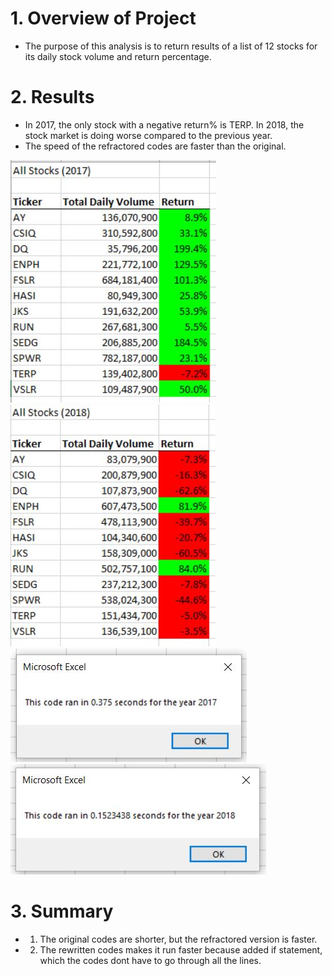 # 1. Overview of Project
- The purpose of this analysis is to return results of a list of 12 stocks for its daily stock volume and return percentage.
# 2. Results
- In 2017, the only stock with a negative return% is TERP. In 2018, the stock market is doing worse compared to the previous year.
- The speed of the refractored codes are faster than the original.

![alt text](https://github.com/shuyaof/kickstarter-analysis/blob/main/VBA_Challenge_2017.JPG)
![alt text](https://github.com/shuyaof/kickstarter-analysis/blob/main/VBA_Challenge_2018.JPG)
![alt text](https://github.com/shuyaof/kickstarter-analysis/blob/main/Timer2017.JPG)
![alt text](https://github.com/shuyaof/kickstarter-analysis/blob/main/Timer2018.JPG)

# 3. Summary
- 1. The original codes are shorter, but the refractored version is faster.  
- 2. The rewritten codes makes it run faster because added if statement, which the codes dont have to go through all the lines. 
